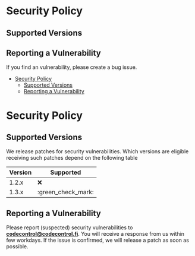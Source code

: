 # Security Policy

## Supported Versions



## Reporting a Vulnerability

If you find an vulnerability, please create a bug issue.

<!-- START doctoc generated TOC please keep comment here to allow auto update -->
<!-- DON'T EDIT THIS SECTION, INSTEAD RE-RUN doctoc TO UPDATE -->


- [Security Policy](#security-policy)
  - [Supported Versions](#supported-versions)
  - [Reporting a Vulnerability](#reporting-a-vulnerability)

<!-- END doctoc generated TOC please keep comment here to allow auto update -->

# Security Policy

## Supported Versions

We release patches for security vulnerabilities. Which versions are eligible
receiving such patches depend on the following table

| Version | Supported          |
| ------- | ------------------ |
| 1.2.x   | :x: |
| 1.3.x   | :green_check_mark: |

## Reporting a Vulnerability

Please report (suspected) security vulnerabilities to
**[codecontrol@codecontrol.fi](mailto:codecontrol@codecontrol.fi)**. You will receive a response from
us within few workdays. If the issue is confirmed, we will release a patch as soon
as possible.
